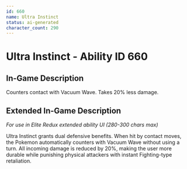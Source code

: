 ```yaml
---
id: 660
name: Ultra Instinct
status: ai-generated
character_count: 290
---
```


# Ultra Instinct - Ability ID 660

## In-Game Description
Counters contact with Vacuum Wave. Takes 20% less damage.

## Extended In-Game Description
*For use in Elite Redux extended ability UI (280-300 chars max)*

Ultra Instinct grants dual defensive benefits. When hit by contact moves, the Pokemon automatically counters with Vacuum Wave without using a turn. All incoming damage is reduced by 20%, making the user more durable while punishing physical attackers with instant Fighting-type retaliation.
